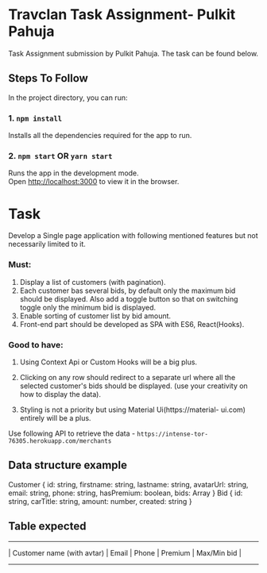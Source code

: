 # Travclan Task Assignment- Pulkit Pahuja

Task Assignment submission by Pulkit Pahuja. The task can be found below.

## Steps To Follow

In the project directory, you can run:

### 1. `npm install` 

Installs all the dependencies required for the app to run.


### 2. `npm start` OR `yarn start`

Runs the app in the development mode.\
Open [http://localhost:3000](http://localhost:3000) to view it in the browser.



# Task
Develop a Single page application with following mentioned features
but not necessarily limited to it.
### Must:
1. Display a list of customers (with pagination).
2. Each customer bas several bids, by default only the maximum bid
should be displayed. Also add a toggle button so that on switching
toggle only the minimum bid is displayed.
3. Enable sorting of customer list by bid amount.
4. Front-end part should be developed as SPA with ES6, React(Hooks).
### Good to have:
1. Using Context Api or Custom Hooks will be a big plus.
2. Clicking on any row should redirect to a separate url where all the
selected customer's bids should be displayed. (use your creativity on
how to display the data).

3. Styling is not a priority but using Material Ui(https://material-
ui.com) entirely will be a plus.

Use following API to retrieve the data - `https://intense-tor-
76305.herokuapp.com/merchants`

## Data structure example
Customer {
id: string,
firstname: string,
lastname: string,
avatarUrl: string,
email: string,
phone: string,
hasPremium: boolean,
bids: Array<Bid>
}
Bid {
id: string,
carTitle: string,
amount: number,
created: string
}
## Table expected
___________________________________________________________________
| Customer name (with avtar) | Email | Phone | Premium | Max/Min bid |
___________________________________________________________________
